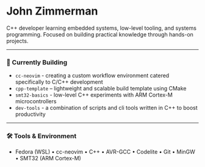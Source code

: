 # John Zimmerman

C++ developer learning embedded systems, low-level tooling, and systems programming. Focused on building practical knowledge through hands-on projects.

---

### 🔧 Currently Building

* `cc-neovim` - creating a custom workflow environment catered specifically to C/C++ development
* `cpp-template` – lightweight and scalable build template using CMake
* `smt32-basics` - low-level C++ experiments with ARM Cortex-M microcontrollers
* `dev-tools` - a combination of scripts and cli tools written in C++ to boost productivity 
---

### 🛠️ Tools & Environment

* Fedora (WSL) • cc-neovim • C++ • AVR-GCC • Codelite • Git • MinGW • SMT32 (ARM Cortex-M)
